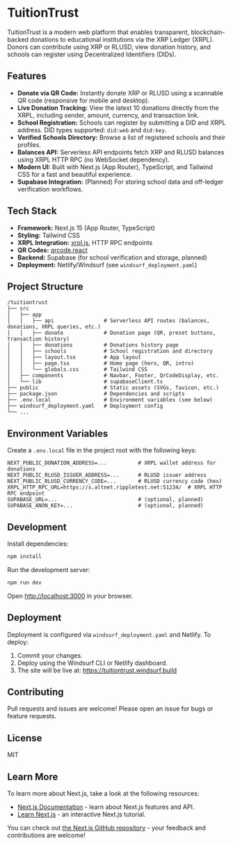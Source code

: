 # TuitionTrust

TuitionTrust is a modern web platform that enables transparent, blockchain-backed donations to educational institutions via the XRP Ledger (XRPL). Donors can contribute using XRP or RLUSD, view donation history, and schools can register using Decentralized Identifiers (DIDs).

## Features

- **Donate via QR Code:** Instantly donate XRP or RLUSD using a scannable QR code (responsive for mobile and desktop).
- **Live Donation Tracking:** View the latest 10 donations directly from the XRPL, including sender, amount, currency, and transaction link.
- **School Registration:** Schools can register by submitting a DID and XRPL address. DID types supported: `did:web` and `did:key`.
- **Verified Schools Directory:** Browse a list of registered schools and their profiles.
- **Balances API:** Serverless API endpoints fetch XRP and RLUSD balances using XRPL HTTP RPC (no WebSocket dependency).
- **Modern UI:** Built with Next.js (App Router), TypeScript, and Tailwind CSS for a fast and beautiful experience.
- **Supabase Integration:** (Planned) For storing school data and off-ledger verification workflows.

## Tech Stack

- **Framework:** Next.js 15 (App Router, TypeScript)
- **Styling:** Tailwind CSS
- **XRPL Integration:** [xrpl.js](https://github.com/XRPLF/xrpl.js), HTTP RPC endpoints
- **QR Codes:** [qrcode.react](https://github.com/zpao/qrcode.react)
- **Backend:** Supabase (for school verification and storage, planned)
- **Deployment:** Netlify/Windsurf (see `windsurf_deployment.yaml`)

## Project Structure

```
/tuitiontrust
├── src
│   ├── app
│   │   ├── api                # Serverless API routes (balances, donations, XRPL queries, etc.)
│   │   ├── donate             # Donation page (QR, preset buttons, transaction history)
│   │   ├── donations          # Donations history page
│   │   ├── schools            # School registration and directory
│   │   ├── layout.tsx         # App layout
│   │   ├── page.tsx           # Home page (hero, QR, intro)
│   │   └── globals.css        # Tailwind CSS
│   ├── components             # Navbar, Footer, QrCodeDisplay, etc.
│   └── lib                    # supabaseClient.ts
├── public                     # Static assets (SVGs, favicon, etc.)
├── package.json               # Dependencies and scripts
├── .env.local                 # Environment variables (see below)
├── windsurf_deployment.yaml   # Deployment config
└── ...
```

## Environment Variables

Create a `.env.local` file in the project root with the following keys:

```
NEXT_PUBLIC_DONATION_ADDRESS=...          # XRPL wallet address for donations
NEXT_PUBLIC_RLUSD_ISSUER_ADDRESS=...      # RLUSD issuer address
NEXT_PUBLIC_RLUSD_CURRENCY_CODE=...       # RLUSD currency code (hex)
XRPL_HTTP_RPC_URL=https://s.altnet.rippletest.net:51234/  # XRPL HTTP RPC endpoint
SUPABASE_URL=...                          # (optional, planned)
SUPABASE_ANON_KEY=...                     # (optional, planned)
```

## Development

Install dependencies:

```bash
npm install
```

Run the development server:

```bash
npm run dev
```

Open [http://localhost:3000](http://localhost:3000) in your browser.

## Deployment

Deployment is configured via `windsurf_deployment.yaml` and Netlify. To deploy:

1. Commit your changes.
2. Deploy using the Windsurf CLI or Netlify dashboard.
3. The site will be live at: https://tuitiontrust.windsurf.build

## Contributing

Pull requests and issues are welcome! Please open an issue for bugs or feature requests.

## License

MIT


## Learn More

To learn more about Next.js, take a look at the following resources:

- [Next.js Documentation](https://nextjs.org/docs) - learn about Next.js features and API.
- [Learn Next.js](https://nextjs.org/learn) - an interactive Next.js tutorial.

You can check out [the Next.js GitHub repository](https://github.com/vercel/next.js) - your feedback and contributions are welcome!
